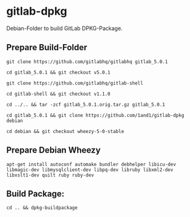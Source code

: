 # gitlab-dpkg
Debian-Folder to build GitLab DPKG-Package.

## Prepare Build-Folder

    git clone https://github.com/gitlabhq/gitlabhq gitlab_5.0.1

    cd gitlab_5.0.1 && git checkout v5.0.1

    git clone https://github.com/gitlabhq/gitlab-shell

    cd gitlab-shell && git checkout v1.1.0

    cd ../.. && tar -zcf gitlab_5.0.1.orig.tar.gz gitlab_5.0.1

    cd gitlab_5.0.1 && git clone https://github.com/1and1/gitlab-dpkg debian

    cd debian && git checkout wheezy-5-0-stable

## Prepare Debian Wheezy

    apt-get install autoconf automake bundler debhelper libicu-dev libmagic-dev libmysqlclient-dev libpq-dev libruby libxml2-dev libxslt1-dev quilt ruby ruby-dev

## Build Package:

    cd .. && dpkg-buildpackage
